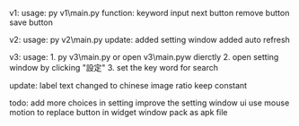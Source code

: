 v1:
  usage:
    py v1\main.py
  function:
    keyword input
    next button
    remove button
    save button

v2:
  usage:
    py v2\main.py
  update:
    added setting window
    added auto refresh

v3:
  usage:
    1. py v3\main.py or open v3\main.pyw dierctly
    2. open setting window by clicking "設定"
    3. set the key word for search
     
  update:
    label text changed to chinese
    image ratio keep constant

  todo:
    add more choices in setting
    improve the setting window ui
    use mouse motion to replace button in widget window
    pack as apk file
